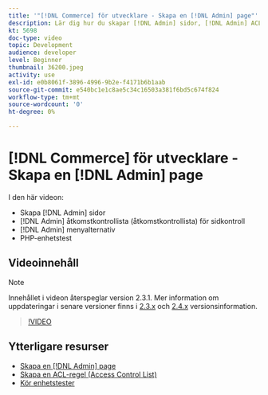 ```yaml
---
title: '"[!DNL Commerce] för utvecklare - Skapa en [!DNL Admin] page"'
description: Lär dig hur du skapar [!DNL Admin] sidor, [!DNL Admin] ACL (access control list) och gör enhetstestning.
kt: 5698
doc-type: video
topic: Development
audience: developer
level: Beginner
thumbnail: 36200.jpeg
activity: use
exl-id: e0b8061f-3896-4996-9b2e-f4171b6b1aab
source-git-commit: e540bc1e1c8ae5c34c16503a381f6bd5c674f824
workflow-type: tm+mt
source-wordcount: '0'
ht-degree: 0%

---
```


# [!DNL Commerce] för utvecklare - Skapa en [!DNL Admin] page

I den här videon:

- Skapa [!DNL Admin] sidor
- [!DNL Admin] åtkomstkontrollista (åtkomstkontrollista) för sidkontroll
- [!DNL Admin] menyalternativ
- PHP-enhetstest

## Videoinnehåll

>[!NOTE]
>
>Innehållet i videon återspeglar version 2.3.1. Mer information om uppdateringar i senare versioner finns i [ 2.3.x](https://devdocs.magento.com/guides/v2.3/release-notes/bk-release-notes.html) och [2.4.x](https://devdocs.magento.com/guides/v2.4/release-notes/bk-release-notes.html) versionsinformation.

>[!VIDEO](https://video.tv.adobe.com/v/36200?quality=12&learn=on)

## Ytterligare resurser

- [Skapa en [!DNL Admin] page](https://devdocs.magento.com/guides/v2.4/ext-best-practices/extension-coding/example-module-adminpage.html)
- [Skapa en ACL-regel (Access Control List)](https://devdocs.magento.com/guides/v2.4/ext-best-practices/tutorials/create-access-control-list-rule.html)
- [Kör enhetstester](https://devdocs.magento.com/guides/v2.4/test/unit/unit_test_execution.html)
